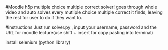 #Moodle h5p multiple choice multiple correct solver!
goes through whole video and auto solves every mutliple choice multiple correct it finds, leaving the rest for user to do if they want to.


#instructions 
Just run solver.py , input your username, password and the URL for moodle lecture(use shift + insert for copy pasting into terminal)

install selenium (python library)
